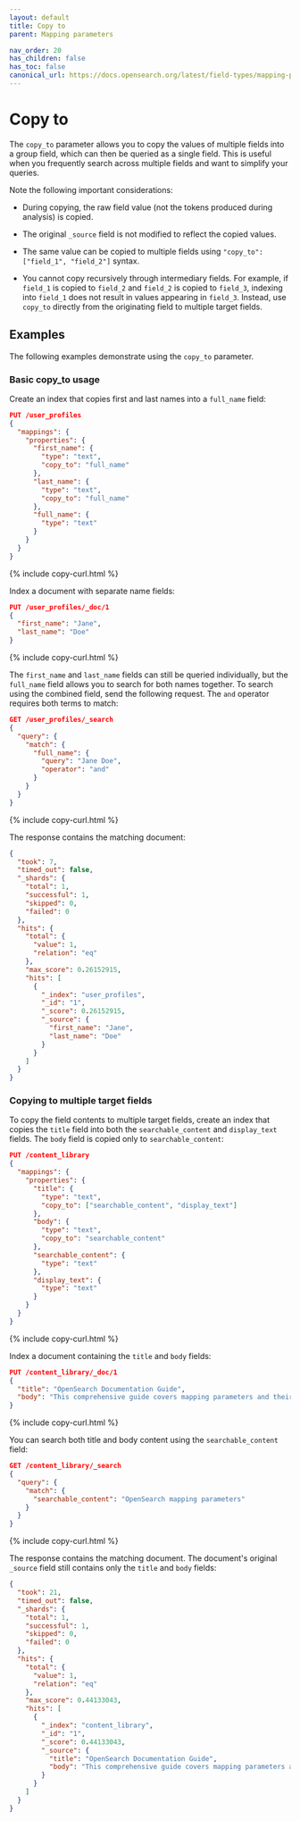 ```yaml
---
layout: default
title: Copy to
parent: Mapping parameters

nav_order: 20
has_children: false
has_toc: false
canonical_url: https://docs.opensearch.org/latest/field-types/mapping-parameters/copy-to/
---
```


# Copy to

The `copy_to` parameter allows you to copy the values of multiple fields into a group field, which can then be queried as a single field. This is useful when you frequently search across multiple fields and want to simplify your queries.

Note the following important considerations:

- During copying, the raw field value (not the tokens produced during analysis) is copied.

- The original `_source` field is not modified to reflect the copied values.

- The same value can be copied to multiple fields using `"copy_to": ["field_1", "field_2"]` syntax.

- You cannot copy recursively through intermediary fields. For example, if `field_1` is copied to `field_2` and `field_2` is copied to `field_3`, indexing into `field_1` does not result in values appearing in `field_3`. Instead, use `copy_to` directly from the originating field to multiple target fields.

## Examples

The following examples demonstrate using the `copy_to` parameter.

### Basic copy_to usage

Create an index that copies first and last names into a `full_name` field:

```json
PUT /user_profiles
{
  "mappings": {
    "properties": {
      "first_name": {
        "type": "text",
        "copy_to": "full_name"
      },
      "last_name": {
        "type": "text",
        "copy_to": "full_name"
      },
      "full_name": {
        "type": "text"
      }
    }
  }
}
```
{% include copy-curl.html %}

Index a document with separate name fields:

```json
PUT /user_profiles/_doc/1
{
  "first_name": "Jane",
  "last_name": "Doe"
}
```
{% include copy-curl.html %}

The `first_name` and `last_name` fields can still be queried individually, but the `full_name` field allows you to search for both names together. To search using the combined field, send the following request. The `and` operator requires both terms to match:

```json
GET /user_profiles/_search
{
  "query": {
    "match": {
      "full_name": {
        "query": "Jane Doe",
        "operator": "and"
      }
    }
  }
}
```
{% include copy-curl.html %}

The response contains the matching document:

```json
{
  "took": 7,
  "timed_out": false,
  "_shards": {
    "total": 1,
    "successful": 1,
    "skipped": 0,
    "failed": 0
  },
  "hits": {
    "total": {
      "value": 1,
      "relation": "eq"
    },
    "max_score": 0.26152915,
    "hits": [
      {
        "_index": "user_profiles",
        "_id": "1",
        "_score": 0.26152915,
        "_source": {
          "first_name": "Jane",
          "last_name": "Doe"
        }
      }
    ]
  }
}
```

### Copying to multiple target fields

To copy the field contents to multiple target fields, create an index that copies the `title` field into both the `searchable_content` and `display_text` fields. The `body` field is copied only to `searchable_content`:

```json
PUT /content_library
{
  "mappings": {
    "properties": {
      "title": {
        "type": "text",
        "copy_to": ["searchable_content", "display_text"]
      },
      "body": {
        "type": "text",
        "copy_to": "searchable_content"
      },
      "searchable_content": {
        "type": "text"
      },
      "display_text": {
        "type": "text"
      }
    }
  }
}
```
{% include copy-curl.html %}

Index a document containing the `title` and `body` fields:

```json
PUT /content_library/_doc/1
{
  "title": "OpenSearch Documentation Guide",
  "body": "This comprehensive guide covers mapping parameters and their usage in OpenSearch."
}
```
{% include copy-curl.html %}

You can search both title and body content using the `searchable_content` field:

```json
GET /content_library/_search
{
  "query": {
    "match": {
      "searchable_content": "OpenSearch mapping parameters"
    }
  }
}
```
{% include copy-curl.html %}

The response contains the matching document. The document's original `_source` field still contains only the `title` and `body` fields:

```json
{
  "took": 21,
  "timed_out": false,
  "_shards": {
    "total": 1,
    "successful": 1,
    "skipped": 0,
    "failed": 0
  },
  "hits": {
    "total": {
      "value": 1,
      "relation": "eq"
    },
    "max_score": 0.44133043,
    "hits": [
      {
        "_index": "content_library",
        "_id": "1",
        "_score": 0.44133043,
        "_source": {
          "title": "OpenSearch Documentation Guide",
          "body": "This comprehensive guide covers mapping parameters and their usage in OpenSearch."
        }
      }
    ]
  }
}
```